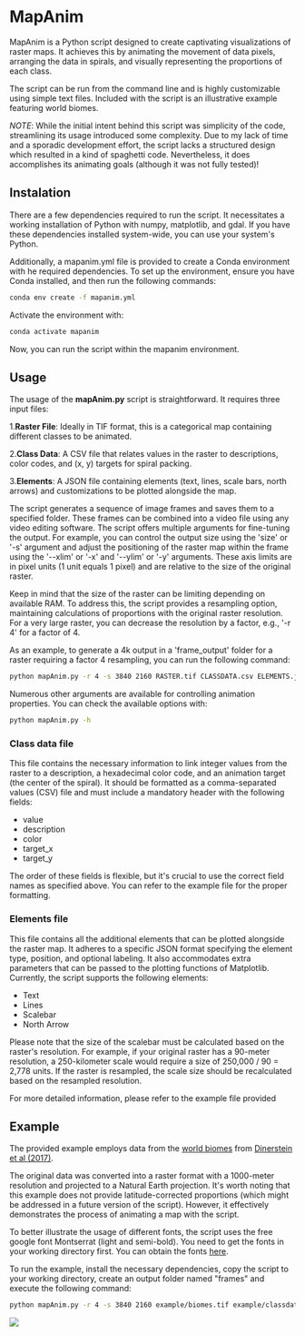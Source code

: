 # MapAnim

MapAnim is a Python script designed to create captivating visualizations of 
raster maps. It achieves this by animating the movement of data pixels, 
arranging the data in spirals, and visually representing the proportions of
each class.

The script can be run from the command line and is highly customizable using 
simple text files. Included with the script is an illustrative example 
featuring world biomes.

*NOTE*: While the initial intent behind this script was simplicity of the code, 
streamlining its usage introduced some complexity. Due to my lack of time and a
sporadic development effort, the script lacks a structured design which 
resulted in a kind of spaghetti code. Nevertheless, it does accomplishes its 
animating goals (although it was not fully tested)!

## Instalation

There are a few dependencies required to run the script. It necessitates a 
working installation of Python with numpy, matplotlib, and gdal. If you have 
these dependencies installed system-wide, you can use your system's Python.

Additionally, a mapanim.yml file is provided to create a Conda environment with
he required dependencies. To set up the environment, ensure you have Conda 
installed, and then run the following commands:

```bash
conda env create -f mapanim.yml 
```

Activate the environment with:

```bash
conda activate mapanim
```

Now, you can run the script within the mapanim environment.

## Usage

The usage of the **mapAnim.py** script is straightforward. It requires three 
input files:

1.**Raster File**: Ideally in TIF format, this is a categorical map containing
different classes to be animated.

2.**Class Data**: A CSV file that relates values in the raster to descriptions,
color codes, and (x, y) targets for spiral packing.

3.**Elements**: A JSON file containing elements (text, lines, scale bars, north
arrows) and customizations to be plotted alongside the map.

The script generates a sequence of image frames and saves them to a specified 
folder. These frames can be combined into a video file using any video editing 
software. The script offers multiple arguments for fine-tuning the output. For 
example, you can control the output size using the 'size' or '-s' argument and 
adjust the positioning of the raster map within the frame using the '--xlim' or 
'-x' and '--ylim' or '-y' arguments. These axis limits are in pixel units (1 
unit equals 1 pixel) and are relative to the size of the original raster.

Keep in mind that the size of the raster can be limiting depending on available
RAM. To address this, the script provides a resampling option, maintaining 
calculations of proportions with the original raster resolution. For a very 
large raster, you can decrease the resolution by a factor, e.g., '-r 4' for a
factor of 4.

As an example, to generate a 4k output in a 'frame_output' folder for a raster 
requiring a factor 4 resampling, you can run the following command:

```bash
python mapAnim.py -r 4 -s 3840 2160 RASTER.tif CLASSDATA.csv ELEMENTS.json frame_output
```

Numerous other arguments are available for controlling animation properties.
You can check the available options with:

```bash
python mapAnim.py -h
```

### Class data file

This file contains the necessary information to link integer values from the 
raster to a description, a hexadecimal color code, and an animation target (the
center of the spiral). It should be formatted as a comma-separated values (CSV)
file and must include a mandatory header with the following fields:

- value
- description
- color
- target_x
- target_y

The order of these fields is flexible, but it's crucial to use the correct 
field names as specified above. You can refer to the example file for the 
proper formatting.


### Elements file

This file contains all the additional elements that can be plotted alongside
the raster map. It adheres to a specific JSON format specifying the element 
type, position, and optional labeling. It also accommodates extra parameters 
that can be passed to the plotting functions of Matplotlib. Currently, the 
script supports the following elements:

- Text
- Lines
- Scalebar
- North Arrow

Please note that the size of the scalebar must be calculated based on the 
raster's resolution. For example, if your original raster has a 90-meter 
resolution, a 250-kilometer scale would require a size of 250,000 / 90 = 
2,778 units. If the raster is resampled, the scale size should be 
recalculated based on the resampled resolution.

For more detailed information, please refer to the example file provided

## Example

The provided example employs data from the [world biomes](https://ecoregions.appspot.com/)
from [Dinerstein et al (2017)](https://academic.oup.com/bioscience/article/67/6/534/3102935).

The original data was converted into a raster format with a 1000-meter 
resolution and projected to a Natural Earth projection. It's worth noting that
this example does not provide latitude-corrected proportions (which might be 
addressed in a future version of the script). However, it effectively 
demonstrates the process of animating a map with the script.

To better illustrate the usage of different fonts, the script uses the free
google font Montserrat (light and semi-bold). You need to get the fonts in your
working directory first. You can obtain the fonts [here](https://fonts.google.com/specimen/Montserrat).

To run the example, install the necessary dependencies, copy the script to 
your working directory, create an output folder named "frames" and execute the
following command:

```bash
python mapAnim.py -r 4 -s 3840 2160 example/biomes.tif example/classdata.csv example/elements.json frames
```


![](assets/biomes.gif)
